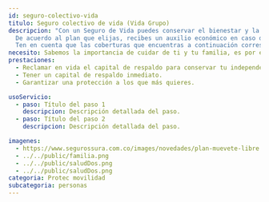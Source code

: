 ```yaml
---
id: seguro-colectivo-vida
titulo: Segu​ro c​olectivo​ de vida​ (Vida Grupo)
descripcion: "Con un Seguro de Vida puedes conservar el bienestar y la tranquilidad tuya y de tu familia, además te brindamos un respaldo ecnonómico inmediato frente a las situaciones inesperadas cubiertas por este seguro. 
  De acuerdo al plan que elijas, recibes un auxilio económico en caso de de invalidez, enfermedad grave o incapacidad. Si falleces, tus beneficiarios recibirán el respaldo económico que hayas contratado. De esta forma, disfrutas tu vida, practicas los deportes que quieres, respaldas los préstamos que hagas a lo largo del tiempo y viajas sin preocupaciones a los lugares que te emocionan.
  Ten en cuenta que las coberturas que encuentras a continuación corresponden a los seguros de vida que son adquiridos por empresas para ofrecerlos a sus empleados."
necesito: Sabemos la importancia de cuidar de ti y tu familia, es por ello que, te brindamos las mejores opciones que te permitirán disfrutar de los momentos más especiales de tu vida con tranquilidad.
prestaciones: 
  - Reclamar en vida el capital de respaldo para conservar tu independencia, ante una situación que la pueda afectar.
  - Tener un capital de respaldo inmediato.
  - Garantizar una protección a los que más quieres.

usoServicio:
  - paso: Título del paso 1
    descripcion: Descripción detallada del paso.
  - paso: Título del paso 2
    descripcion: Descripción detallada del paso.

imagenes:
  - https://www.segurossura.com.co/images/novedades/plan-muevete-libre.png
  - ../../public/familia.png
  - ../../public/saludDos.png
  - ../../public/saludDos.png
categoria: Protec movilidad
subcategoria: personas
---
```

